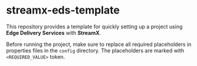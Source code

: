 # streamx-eds-template
This repository provides a template for quickly setting up a project using **Edge Delivery Services** with **StreamX**.

Before running the project, make sure to replace all required placeholders in properties files in the `config` directory.
The placeholders are marked with `<REQUIRED_VALUE>` token.